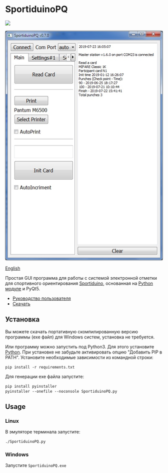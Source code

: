 # SportiduinoPQ

![](https://github.com/sportiduino/SportiduinoPQ/workflows/Python%20package/badge.svg)

![Скриншот SportiduinoPQ](/images/main1.JPG)

[English](README.md)

Простая GUI программа для работы с системой электронной отметки для спортивного ориентирования [Sportiduino](https://github.com/sportiduino/sportiduino),
основанная на [Python модуле](https://github.com/sportiduino/sportiduinoPython) и PyQt5.

- [Руководство пользователя](https://github.com/sportiduino/sportiduino/blob/master/Doc/ru/UserManual.md)
- [Скачать](https://github.com/sportiduino/SportiduinoPQ/releases)


## Установка

Вы можете скачать портативную скомпилированную версию программы (exe файл) для Windows систем, установка не требуется.

Или программу можно запустить под Python3.
Для этого установите [Python](https://www.python.org/).
При установке не забудьте активировать опцию "Добавить PIP в PATH".
Установите необходимые зависимости из командной строки:

```commandline
pip install -r requirements.txt
```

Для генерации exe файла запустите:

```commandline
pip install pyinstaller
pyinstaller --onefile --noconsole SportiduinoPQ.py
```

## Usage

### Linux

В эмуляторе терминала запустите:

```sh
./SportiduinoPQ.py
```

### Windows

Запустите `SportiduinoPQ.exe`

